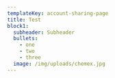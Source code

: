 ```yaml
---
templateKey: account-sharing-page
title: Test
block1:
  subheader: Subheader
  bullets:
    - one
    - two
    - three
  image: /img/uploads/chemex.jpg
---
```

